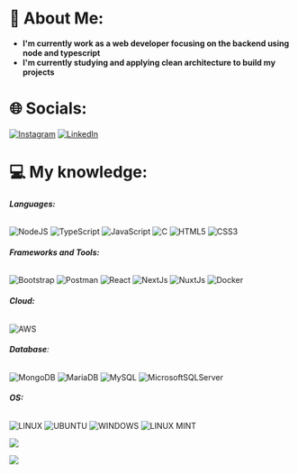 
# 💫 About Me:

* **I'm currently work as a web developer focusing on the backend using node and typescript**
* **I'm currently studying and applying clean architecture to build my projects**

# 🌐 Socials:

[![Instagram](https://img.shields.io/badge/Instagram-%23E4405F.svg?logo=Instagram&logoColor=white)](https://instagram.com/willian_smach) [![LinkedIn](https://img.shields.io/badge/LinkedIn-%230077B5.svg?logo=linkedin&logoColor=white)](https://linkedin.com/in/willian-silva-a0a509258) 

# 💻 My knowledge:

###### **Languages:**

![NodeJS](https://img.shields.io/badge/node.js-6DA55F?style=for-the-badge&logo=node.js&logoColor=white) ![TypeScript](https://img.shields.io/badge/typescript-%23007ACC.svg?style=for-the-badge&logo=typescript&logoColor=white) ![JavaScript](https://img.shields.io/badge/javascript-%23323330.svg?style=for-the-badge&logo=javascript&logoColor=%23F7DF1E) ![C](https://img.shields.io/badge/c-%2300599C.svg?style=for-the-badge&logo=c&logoColor=white) ![HTML5](https://img.shields.io/badge/html5-%23E34F26.svg?style=for-the-badge&logo=html5&logoColor=white) ![CSS3](https://img.shields.io/badge/css3-%231572B6.svg?style=for-the-badge&logo=css3&logoColor=white)    

###### **Frameworks and Tools:**

![Bootstrap](https://img.shields.io/badge/bootstrap-%23563D7C.svg?style=for-the-badge&logo=bootstrap&logoColor=white) ![Postman](https://img.shields.io/badge/Postman-FF6C37?style=for-the-badge&logo=postman&logoColor=white) ![React](https://img.shields.io/badge/react-%2320232a.svg?style=for-the-badge&logo=react&logoColor=%2361DAFB) ![NextJs](https://img.shields.io/badge/next%20js-000000?style=for-the-badge&logo=nextdotjs&logoColor=white) ![NuxtJs](https://img.shields.io/badge/nuxt%20js-00C58E?style=for-the-badge&logo=nuxtdotjs&logoColor=white) ![Docker](https://img.shields.io/badge/docker-%230db7ed.svg?style=for-the-badge&logo=docker&logoColor=white)

###### **Cloud:**

![AWS](https://img.shields.io/badge/AWS-%23FF9900.svg?style=for-the-badge&logo=amazon-aws&logoColor=white) 

###### **Database**:

![MongoDB](https://img.shields.io/badge/MongoDB-%234ea94b.svg?style=for-the-badge&logo=mongodb&logoColor=white) ![MariaDB](https://img.shields.io/badge/MariaDB-003545?style=for-the-badge&logo=mariadb&logoColor=white) ![MySQL](https://img.shields.io/badge/mysql-%2300f.svg?style=for-the-badge&logo=mysql&logoColor=white) ![MicrosoftSQLServer](https://img.shields.io/badge/Microsoft%20SQL%20Sever-CC2927?style=for-the-badge&logo=microsoft%20sql%20server&logoColor=white)

###### **OS:**

![LINUX](https://img.shields.io/badge/Linux-FCC624?style=for-the-badge&logo=linux&logoColor=black) ![UBUNTU](https://img.shields.io/badge/Ubuntu-E95420?style=for-the-badge&logo=ubuntu&logoColor=white) ![WINDOWS](https://img.shields.io/badge/Windows-0078D6?style=for-the-badge&logo=windows&logoColor=white) ![LINUX MINT](https://img.shields.io/badge/Linux_Mint-87CF3E?style=for-the-badge&logo=linux-mint&logoColor=white)



![](https://github-readme-stats.vercel.app/api/top-langs/?username=Willian-smach&theme=onedark)

[![](https://visitcount.itsvg.in/api?id=Willian-smach&icon=1&color=6)](https://visitcount.itsvg.in)

<!-- Proudly created with GPRM ( https://gprm.itsvg.in ) -->
